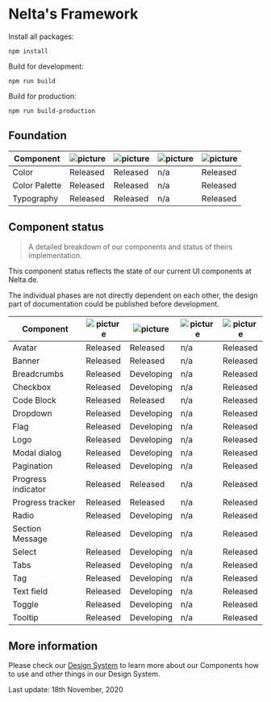 # Nelta's Framework

Install all packages:

```
npm install
```

Build for development:
```
npm run build
```

Build for production:
```
npm run build-production
```

## Foundation


|   Component	|   ![picture](https://img.icons8.com/ios/30/11173D/adobe-xd.png)	|   ![picture](https://img.icons8.com/ios-filled/30/11173D/sass.png)|![picture](https://img.icons8.com/ios/30/11173D/javascript.png)	|   ![picture](https://img.icons8.com/wired/30/11173D/new-document.png)	|
|---	        |---	   |---	        |---	|---	    |
| Color         | Released | Released   | n/a   | Released  |
| Color Palette | Released | Released   | n/a   | Released  |
| Typography    | Released | Released   | n/a   | Released  |



## Component status
> A detailed breakdown of our components and status of theirs implementation.

This component status reflects the state of our current UI components at Nelta.de.

The individual phases are not directly dependent on each other, the design part of documentation could be published before development.

|   Component	|   ![picture](https://img.icons8.com/ios/30/11173D/adobe-xd.png)	|   ![picture](https://img.icons8.com/ios-filled/30/11173D/sass.png)|![picture](https://img.icons8.com/ios/30/11173D/javascript.png)	|   ![picture](https://img.icons8.com/wired/30/11173D/new-document.png)	|
|---	            |---	        |---	       |---	   |---	      |
|Avatar             |   Released	| Released     | n/a   | Released |
|Banner             |   Released	| Released     | n/a   | Released |
|Breadcrumbs        |   Released	| Developing   | n/a   | Released |
|Checkbox           |   Released	| Developing   | n/a   | Released |
|Code Block         |   Released	| Released     | n/a   | Released |
|Dropdown           |   Released	| Developing   | n/a   | Released |
|Flag               |   Released	| Developing   | n/a   | Released |
|Logo               |   Released	| Developing   | n/a   | Released |
|Modal dialog       |   Released	| Developing   | n/a   | Released |
|Pagination         |   Released	| Developing   | n/a   | Released |
|Progress indicator |   Released	| Released     | n/a   | Released |
|Progress tracker   |   Released	| Released     | n/a   | Released |
|Radio              |   Released	| Developing   | n/a   | Released |
|Section Message    |   Released	| Developing   | n/a   | Released |
|Select             |   Released	| Developing   | n/a   | Released |
|Tabs               |   Released	| Developing   | n/a   | Released |
|Tag                |   Released	| Developing   | n/a   | Released |
|Text field         |   Released	| Developing   | n/a   | Released |
|Toggle             |   Released	| Developing   | n/a   | Released |
|Tooltip            |   Released	| Developing   | n/a   | Released |


## More information

Please check our [Design System](http://design.nelta.de) to learn more about our Components how to use and other things in our Design System.

Last update: 18th November, 2020